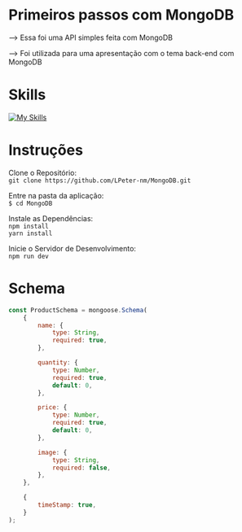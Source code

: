 # Primeiros passos com MongoDB

--> Essa foi uma API simples feita com MongoDB 

--> Foi utilizada para uma apresentação com o tema back-end com MongoDB 

# Skills
[![My Skills](https://skillicons.dev/icons?i=docker,express,nodejs,js,mongodb,git,npm,vscode)](https://skillicons.dev)

# Instruções
Clone o Repositório:<br>
`git clone https://github.com/LPeter-nm/MongoDB.git`<br>

Entre na pasta da aplicação:<br>
`$ cd MongoDB`<br>

Instale as Dependências:<br>
`npm install`<br>
`yarn install`<br>

Inicie o Servidor de Desenvolvimento:<br>
`npm run dev`<br>

# Schema

```javascript
const ProductSchema = mongoose.Schema(
    {
        name: {
            type: String, 
            required: true,
        },

        quantity: {
            type: Number,
            required: true, 
            default: 0,
        },

        price: {
            type: Number,
            required: true, 
            default: 0,
        },

        image: {
            type: String, 
            required: false,
        },  
    },

    {
        timeStamp: true,
    }
);
